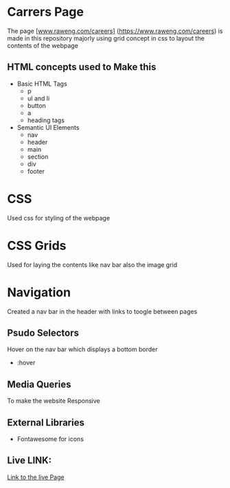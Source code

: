 # Carrers Page

The page [www.raweng.com/careers] (https://www.raweng.com/careers) is made in this repository majorly using grid concept in css to layout the contents of the webpage

## HTML concepts used to Make this

- Basic HTML Tags
  - p
  - ul and li
  - button
  - a
  - heading tags
- Semantic UI Elements
  - nav
  - header
  - main
  - section
  - div
  - footer

# CSS

Used css for styling of the webpage

# CSS Grids

Used for laying the contents like nav bar also the image grid

# Navigation

Created a nav bar in the header with links to toogle between pages

## Psudo Selectors

Hover on the nav bar which displays a bottom border

- :hover

## Media Queries

To make the website Responsive

## External Libraries

- Fontawesome for icons

## Live LINK:

[Link to the live Page](https://sagar-vartak.github.io/page/)
